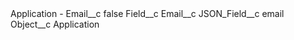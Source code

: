 <?xml version="1.0" encoding="UTF-8"?>
<CustomMetadata xmlns="http://soap.sforce.com/2006/04/metadata" xmlns:xsi="http://www.w3.org/2001/XMLSchema-instance" xmlns:xsd="http://www.w3.org/2001/XMLSchema">
    <label>Application - Email__c</label>
    <protected>false</protected>
    <values>
        <field>Field__c</field>
        <value xsi:type="xsd:string">Email__c</value>
    </values>
    <values>
        <field>JSON_Field__c</field>
        <value xsi:type="xsd:string">email</value>
    </values>
    <values>
        <field>Object__c</field>
        <value xsi:type="xsd:string">Application</value>
    </values>
</CustomMetadata>
